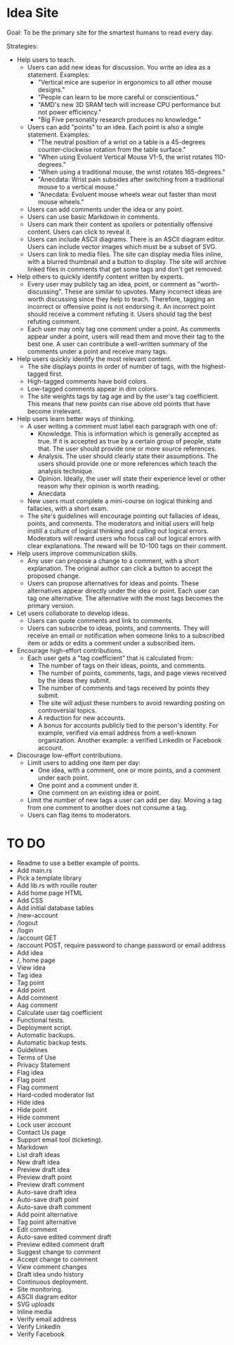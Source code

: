# Idea Site

Goal: To be the primary site for the smartest humans to read every day.

Strategies:
- Help users to teach.
  - Users can add new ideas for discussion.
    You write an idea as a statement.
    Examples:
      - "Vertical mice are superior in ergonomics to all other mouse designs."
      - "People can learn to be more careful or conscientious."
      - "AMD's new 3D SRAM tech will increase CPU performance but not power efficiency."
      - "Big Five personality research produces no knowledge."
  - Users can add "points" to an idea.
    Each point is also a single statement.
    Examples:
      - "The neutral position of a wrist on a table is a 45-degrees counter-clockwise rotation from the table surface."
      - "When using Evoluent Vertical Mouse V1-5, the wrist rotates 110-degrees."
      - "When using a traditional mouse, the wrist rotates 165-degrees."
      - "Anecdata: Wrist pain subsides after switching from a traditional mouse to a vertical mouse."
      - "Anecdata: Evoluent mouse wheels wear out faster than most mouse wheels."
  - Users can add comments under the idea or any point.
  - Users can use basic Markdown in comments.
  - Users can mark their content as spoilers or potentially offensive content.
    Users can click to reveal it.
  - Users can include ASCII diagrams.  There is an ASCII diagram editor.
    Users can include vector images which must be a subset of SVG.
  - Users can link to media files.
    The site can display media files inline, with a blurred thumbnail and a button to display.
    The site will archive linked files in comments that get some tags and don't get removed.
- Help others to quickly identify content written by experts.
  - Every user may publicly tag an idea, point, or comment as "worth-discussing".
    These are similar to upvotes.
    Many incorrect ideas are worth discussing since they help to teach.
    Therefore, tagging an incorrect or offensive point is not endorsing it.
    An incorrect point should receive a comment refuting it.
    Users should tag the best refuting comment.
  - Each user may only tag one comment under a point.
    As comments appear under a point, users will read them and move their tag to the best one.
    A user can contribute a well-written summary of the comments under a point and receive many tags.
- Help users quickly identify the most relevant content.
  - The site displays points in order of number of tags, with the highest-tagged first.
  - High-tagged comments have bold colors.
  - Low-tagged comments appear in dim colors.
  - The site weights tags by tag age and by the user's tag coefficient.
    This means that new points can rise above old points that have become irrelevant.
- Help users learn better ways of thinking.
  - A user writing a comment must label each paragraph with one of:
    - Knowledge.  This is information which is generally accepted as true.
      If it is accepted as true by a certain group of people, state that.
      The user should provide one or more source references.
    - Analysis.  The user should clearly state their assumptions.
      The users should provide one or more references which teach the analysis technique.
    - Opinion.  Ideally, the user will state their experience level
      or other reason why their opinion is worth reading.
    - Anecdata
  - New users must complete a mini-course on logical thinking and fallacies,
    with a short exam.
  - The site's guidelines will encourage pointing out fallacies of ideas, points, and comments.
    The moderators and initial users will help instill a culture of logical
    thinking and calling out logical errors.
    Moderators will reward users who focus call out logical errors with
    clear explanations.  The reward will be 10-100 tags on their comment.
- Help users improve communication skills.
  - Any user can propose a change to a comment, with a short explanation.
    The original author can click a button to accept the proposed change.
  - Users can propose alternatives for ideas and points.
    These alternatives appear directly under the idea or point.
    Each user can tag one alternative.
    The alternative with the most tags becomes the primary version.
- Let users collaborate to develop ideas.
  - Users can quote comments and link to comments.
  - Users can subscribe to ideas, points, and comments.
    They will receive an email or notification when someone
    links to a subscribed item or adds or edits a comment under a subscribed item.
- Encourage high-effort contributions.
  - Each user gets a "tag coefficient" that is calculated from:
    - The number of tags on their ideas, points, and comments.
    - The number of points, comments, tags, and page views received by the ideas they submit.
    - The number of comments and tags received by points they submit.
    - The site will adjust these numbers to avoid rewarding posting on controversial topics.
    - A reduction for new accounts.
    - A bonus for accounts publicly tied to the person's identity.
      For example, verified via email address from a well-known organization.
      Another example: a verified LinkedIn or Facebook account.
- Discourage low-effort contributions.
  - Limit users to adding one item per day:
    - One idea, with a comment, one or more points, and a comment under each point.
    - One point and a comment under it.
    - One comment on an existing idea or point.
  - Limit the number of new tags a user can add per day.
    Moving a tag from one comment to another does not consume a tag.
  - Users can flag items to moderators.

# TO DO
- Readme to use a better example of points.
- Add main.rs
- Pick a template library
- Add lib.rs with rouille router
- Add home page HTML
- Add CSS
- Add initial database tables
- /new-account
- /logout
- /login
- /account GET
- /account POST, require password to change password or email address
- Add idea
- /, home page
- View idea
- Tag idea
- Tag point
- Add point
- Add comment
- Aag comment
- Calculate user tag coefficient
- Functional tests.
- Deployment script.
- Automatic backups.
- Automatic backup tests.
- Guidelines
- Terms of Use
- Privacy Statement
- Flag idea
- Flag point
- Flag comment
- Hard-coded moderator list
- Hide idea
- Hide point
- Hide comment
- Lock user account
- Contact Us page
- Support email tool (ticketing).
- Markdown
- List draft ideas
- New draft idea
- Preview draft idea
- Preview draft point
- Preview draft comment
- Auto-save draft idea
- Auto-save draft point
- Auto-save draft comment
- Add point alternative
- Tag point alternative
- Edit comment
- Auto-save edited comment draft
- Preview edited comment draft
- Suggest change to comment
- Accept change to comment
- View comment changes
- Draft idea undo history
- Continuous deployment.
- Site monitoring.
- ASCII diagram editor
- SVG uploads
- Inline media
- Verify email address
- Verify LinkedIn
- Verify Facebook
